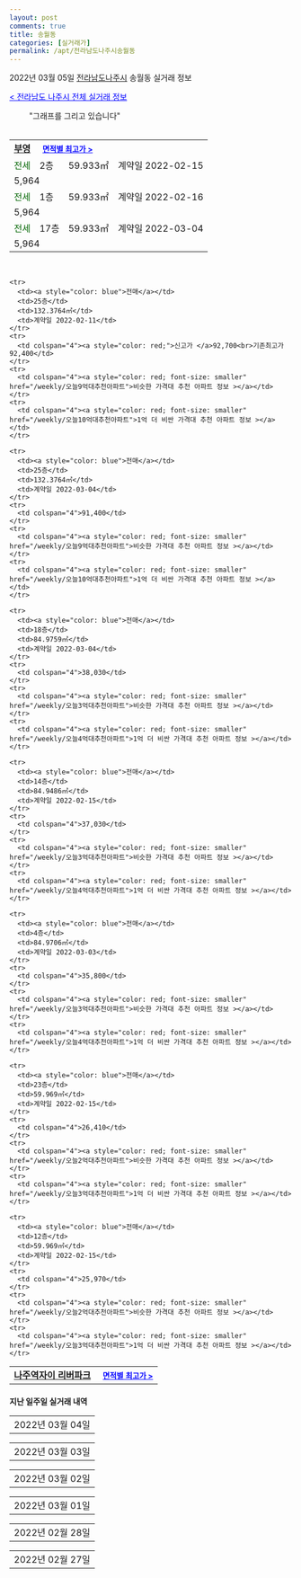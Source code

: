 ```yaml
---
layout: post
comments: true
title: 송월동
categories: [실거래가]
permalink: /apt/전라남도나주시송월동
---
```


2022년 03월 05일 <a href="/apt/전라남도나주시">전라남도나주시</a> 송월동 실거래 정보

<a style="color: blue;" href="/apt/전라남도나주시">< 전라남도 나주시 전체 실거래 정보</a>

<script type="text/javascript">
  google.charts.load('current', {'packages':['corechart']});
  google.charts.setOnLoadCallback(drawChart);

  function drawChart() {
    var data = google.visualization.arrayToDataTable([['거래일', '매매', '전월세', '전매'], ['21-01', 0, 1, 0], ['21-02', 9, 31, 0], ['21-03', 17, 20, 0], ['21-04', 18, 33, 0], ['21-05', 14, 27, 0], ['21-06', 17, 41, 0], ['21-07', 9, 40, 0], ['21-08', 23, 22, 0], ['21-09', 39, 27, 0], ['21-10', 49, 34, 0], ['21-11', 20, 23, 0], ['21-12', 11, 16, 0], ['22-01', 13, 30, 27], ['22-02', 17, 47, 234], ['22-03', 0, 2, 18]]);

    var options = {
      title: '최근 1년간 유형별 거래량 추이',
      legend: { position: 'bottom' }
    };

    setTimeout(function() {
        var chart = new google.visualization.LineChart(document.getElementById('columnchart_material'));
        chart.draw(data, (options));
        document.getElementById('loading').style.display = 'none';
    }, 200);

  }
</script>


<div id="loading" style="z-index:20; display: block; margin-left: 35px">"그래프를 그리고 있습니다"</div>
<div id="columnchart_material" style="width: 95%; margin-left: -35px; display: block"></div>
<!--<div style="width: 95%; margin-left: -35px; display: block">
      <script async src="https://pagead2.googlesyndication.com/pagead/js/adsbygoogle.js?client=ca-pub-3485438051770037"
          crossorigin="anonymous"></script>
      <ins class="adsbygoogle"
          style="display:block"
          data-ad-format="fluid"
          data-ad-layout-key="-fb+5w+4e-db+86"
          data-ad-client="ca-pub-3485438051770037"
          data-ad-slot="1827090281"></ins>
      <script>
          (adsbygoogle = window.adsbygoogle || []).push({});
      </script>
</div>-->
<br>
<table>
  <tr>
    <td colspan="4" style="font-weight: bold;"><a href="/apt/전라남도나주시송월동부영">부영</a> &nbsp;&nbsp;&nbsp; <a style="color: blue; font-size: smaller;" href="/apt/전라남도나주시송월동부영">면적별 최고가 ></a></td>
  </tr>
    
  <tr>
    <td><a style="color: darkgreen">전세</a></td>
    <td>2층</td>
    <td>59.933㎡</td>
    <td>계약일 2022-02-15</td>
  </tr>
  <tr>
    <td colspan="4">5,964</td>
  </tr>
    
  <tr>
    <td><a style="color: darkgreen">전세</a></td>
    <td>1층</td>
    <td>59.933㎡</td>
    <td>계약일 2022-02-16</td>
  </tr>
  <tr>
    <td colspan="4">5,964</td>
  </tr>
    
  <tr>
    <td><a style="color: darkgreen">전세</a></td>
    <td>17층</td>
    <td>59.933㎡</td>
    <td>계약일 2022-03-04</td>
  </tr>
  <tr>
    <td colspan="4">5,964</td>
  </tr>
    
</table>
<br>
<table>
  <tr>
    <td colspan="4" style="font-weight: bold;"><a href="/apt/전라남도나주시송월동나주역자이리버파크">나주역자이 리버파크</a> &nbsp;&nbsp;&nbsp; <a style="color: blue; font-size: smaller;" href="/apt/전라남도나주시송월동나주역자이리버파크">면적별 최고가 ></a></td>
  </tr>
    
    <tr>
      <td><a style="color: blue">전매</a></td>
      <td>25층</td>
      <td>132.3764㎡</td>
      <td>계약일 2022-02-11</td>
    </tr>
    <tr>
      <td colspan="4"><a style="color: red;">신고가 </a>92,700<br>기존최고가 92,400</td>
    </tr>
    <tr>
      <td colspan="4"><a style="color: red; font-size: smaller" href="/weekly/오늘9억대추천아파트">비슷한 가격대 추천 아파트 정보 ></a></td>
    </tr>
    <tr>
      <td colspan="4"><a style="color: red; font-size: smaller" href="/weekly/오늘10억대추천아파트">1억 더 비싼 가격대 추천 아파트 정보 ></a></td>
    </tr>
      
    <tr>
      <td><a style="color: blue">전매</a></td>
      <td>25층</td>
      <td>132.3764㎡</td>
      <td>계약일 2022-03-04</td>
    </tr>
    <tr>
      <td colspan="4">91,400</td>
    </tr>
    <tr>
      <td colspan="4"><a style="color: red; font-size: smaller" href="/weekly/오늘9억대추천아파트">비슷한 가격대 추천 아파트 정보 ></a></td>
    </tr>
    <tr>
      <td colspan="4"><a style="color: red; font-size: smaller" href="/weekly/오늘10억대추천아파트">1억 더 비싼 가격대 추천 아파트 정보 ></a></td>
    </tr>
      
    <tr>
      <td><a style="color: blue">전매</a></td>
      <td>18층</td>
      <td>84.9759㎡</td>
      <td>계약일 2022-03-04</td>
    </tr>
    <tr>
      <td colspan="4">38,030</td>
    </tr>
    <tr>
      <td colspan="4"><a style="color: red; font-size: smaller" href="/weekly/오늘3억대추천아파트">비슷한 가격대 추천 아파트 정보 ></a></td>
    </tr>
    <tr>
      <td colspan="4"><a style="color: red; font-size: smaller" href="/weekly/오늘4억대추천아파트">1억 더 비싼 가격대 추천 아파트 정보 ></a></td>
    </tr>
      
    <tr>
      <td><a style="color: blue">전매</a></td>
      <td>14층</td>
      <td>84.9486㎡</td>
      <td>계약일 2022-02-15</td>
    </tr>
    <tr>
      <td colspan="4">37,030</td>
    </tr>
    <tr>
      <td colspan="4"><a style="color: red; font-size: smaller" href="/weekly/오늘3억대추천아파트">비슷한 가격대 추천 아파트 정보 ></a></td>
    </tr>
    <tr>
      <td colspan="4"><a style="color: red; font-size: smaller" href="/weekly/오늘4억대추천아파트">1억 더 비싼 가격대 추천 아파트 정보 ></a></td>
    </tr>
      
    <tr>
      <td><a style="color: blue">전매</a></td>
      <td>4층</td>
      <td>84.9706㎡</td>
      <td>계약일 2022-03-03</td>
    </tr>
    <tr>
      <td colspan="4">35,800</td>
    </tr>
    <tr>
      <td colspan="4"><a style="color: red; font-size: smaller" href="/weekly/오늘3억대추천아파트">비슷한 가격대 추천 아파트 정보 ></a></td>
    </tr>
    <tr>
      <td colspan="4"><a style="color: red; font-size: smaller" href="/weekly/오늘4억대추천아파트">1억 더 비싼 가격대 추천 아파트 정보 ></a></td>
    </tr>
      
    <tr>
      <td><a style="color: blue">전매</a></td>
      <td>23층</td>
      <td>59.969㎡</td>
      <td>계약일 2022-02-15</td>
    </tr>
    <tr>
      <td colspan="4">26,410</td>
    </tr>
    <tr>
      <td colspan="4"><a style="color: red; font-size: smaller" href="/weekly/오늘2억대추천아파트">비슷한 가격대 추천 아파트 정보 ></a></td>
    </tr>
    <tr>
      <td colspan="4"><a style="color: red; font-size: smaller" href="/weekly/오늘3억대추천아파트">1억 더 비싼 가격대 추천 아파트 정보 ></a></td>
    </tr>
      
    <tr>
      <td><a style="color: blue">전매</a></td>
      <td>12층</td>
      <td>59.969㎡</td>
      <td>계약일 2022-02-15</td>
    </tr>
    <tr>
      <td colspan="4">25,970</td>
    </tr>
    <tr>
      <td colspan="4"><a style="color: red; font-size: smaller" href="/weekly/오늘2억대추천아파트">비슷한 가격대 추천 아파트 정보 ></a></td>
    </tr>
    <tr>
      <td colspan="4"><a style="color: red; font-size: smaller" href="/weekly/오늘3억대추천아파트">1억 더 비싼 가격대 추천 아파트 정보 ></a></td>
    </tr>
      
</table>
    
<div style="margin-top: 20px; margin-bottom: 13px"><b>지난 일주일 실거래 내역</b></div>

  <table style="width: 100%; margin-bottom: 1px">
      <tr class="header">
        <td>2022년 03월 04일</td>
      </tr>
      <tr class="child" style="display: none">
        <td>
            
        <table>
          <tr>
            <td colspan="4" style="font-weight: bold;"><a href="https://search.naver.com/search.naver?query=양우내안애센텀시티아파트">양우내안애센텀시티아파트</a> &nbsp;&nbsp;&nbsp; <a style="color: blue; font-size: smaller;" href="/apt/전라남도나주시송월동양우내안애센텀시티아파트">면적별 최고가 ></a></td>            
          </tr>

          <tr>
            <td><a style="color: blue">매매</a></td>
            <td>20층</td>
            <td>59.9925㎡</td>
            <td>계약일 2022-02-18</td>
          </tr>
          <tr>
            <td colspan="4">19,000</td>
          </tr>
    
        </table>
        <table style="margin-top: 5px">
          <tr>
            <td colspan="4" style="font-weight: bold;"><a href="https://search.naver.com/search.naver?query=나주힐데스하임아파트">나주힐데스하임아파트</a> &nbsp;&nbsp;&nbsp; <a style="color: blue; font-size: smaller;" href="/apt/전라남도나주시송월동나주힐데스하임아파트">면적별 최고가 ></a></td>            
          </tr>
    
          <tr>
            <td><a style="color: darkgreen">전세</a></td>
            <td>18층</td>
            <td>70.2982㎡</td>
            <td>계약일 2022-02-11</td>
          </tr>
          <tr>
            <td colspan="4">10,000</td>
          </tr>
    
        </table>
        <table style="margin-top: 5px">
          <tr>
            <td colspan="4" style="font-weight: bold;"><a href="https://search.naver.com/search.naver?query=부영">부영</a> &nbsp;&nbsp;&nbsp; <a style="color: blue; font-size: smaller;" href="/apt/전라남도나주시송월동부영">면적별 최고가 ></a></td>            
          </tr>
    
          <tr>
            <td><a style="color: darkgreen">전세</a></td>
            <td>7층</td>
            <td>59.933㎡</td>
            <td>계약일 2022-02-11</td>
          </tr>
          <tr>
            <td colspan="4">5,964</td>
          </tr>
    
          <tr>
            <td><a style="color: darkgreen">전세</a></td>
            <td>2층</td>
            <td>49.896㎡</td>
            <td>계약일 2022-02-28</td>
          </tr>
          <tr>
            <td colspan="4">4,939</td>
          </tr>
    
        </table>
        <table style="margin-top: 5px">
          <tr>
            <td colspan="4" style="font-weight: bold;"><a href="https://search.naver.com/search.naver?query=나주역자이 리버파크">나주역자이 리버파크</a> &nbsp;&nbsp;&nbsp; <a style="color: blue; font-size: smaller;" href="/apt/전라남도나주시송월동나주역자이리버파크">면적별 최고가 ></a></td>            
          </tr>
    
          <tr>
            <td><a style="color: blue">전매</a></td>
            <td>8층</td>
            <td>116.5178㎡</td>
            <td>계약일 2022-03-03</td>
          </tr>
          <tr>
            <td colspan="4">55,940</td>
          </tr>
    
          <tr>
            <td><a style="color: blue">전매</a></td>
            <td>4층</td>
            <td>116.5178㎡</td>
            <td>계약일 2022-02-14</td>
          </tr>
          <tr>
            <td colspan="4">54,270</td>
          </tr>
    
          <tr>
            <td><a style="color: blue">전매</a></td>
            <td>20층</td>
            <td>84.9706㎡</td>
            <td>계약일 2022-03-03</td>
          </tr>
          <tr>
            <td colspan="4">39,410</td>
          </tr>
    
          <tr>
            <td><a style="color: blue">전매</a></td>
            <td>21층</td>
            <td>84.9486㎡</td>
            <td>계약일 2022-02-15</td>
          </tr>
          <tr>
            <td colspan="4">38,240</td>
          </tr>
    
          <tr>
            <td><a style="color: blue">전매</a></td>
            <td>28층</td>
            <td>84.9486㎡</td>
            <td>계약일 2022-03-02</td>
          </tr>
          <tr>
            <td colspan="4">38,210</td>
          </tr>
    
          <tr>
            <td><a style="color: blue">전매</a></td>
            <td>9층</td>
            <td>84.9706㎡</td>
            <td>계약일 2022-03-03</td>
          </tr>
          <tr>
            <td colspan="4">37,300</td>
          </tr>
    
          <tr>
            <td><a style="color: blue">전매</a></td>
            <td>17층</td>
            <td>84.8512㎡</td>
            <td>계약일 2022-02-15</td>
          </tr>
          <tr>
            <td colspan="4">37,140</td>
          </tr>
    
          <tr>
            <td><a style="color: blue">전매</a></td>
            <td>12층</td>
            <td>84.9486㎡</td>
            <td>계약일 2022-03-02</td>
          </tr>
          <tr>
            <td colspan="4">37,030</td>
          </tr>
    
          <tr>
            <td><a style="color: blue">전매</a></td>
            <td>7층</td>
            <td>84.9706㎡</td>
            <td>계약일 2022-02-15</td>
          </tr>
          <tr>
            <td colspan="4">36,900</td>
          </tr>
    
          <tr>
            <td><a style="color: blue">전매</a></td>
            <td>8층</td>
            <td>84.9706㎡</td>
            <td>계약일 2022-03-03</td>
          </tr>
          <tr>
            <td colspan="4">36,750</td>
          </tr>
    
          <tr>
            <td><a style="color: blue">전매</a></td>
            <td>9층</td>
            <td>84.8512㎡</td>
            <td>계약일 2022-02-14</td>
          </tr>
          <tr>
            <td colspan="4">36,540</td>
          </tr>
    
          <tr>
            <td><a style="color: blue">전매</a></td>
            <td>7층</td>
            <td>84.9486㎡</td>
            <td>계약일 2022-03-03</td>
          </tr>
          <tr>
            <td colspan="4">36,320</td>
          </tr>
    
          <tr>
            <td><a style="color: blue">전매</a></td>
            <td>3층</td>
            <td>84.8512㎡</td>
            <td>계약일 2022-03-03</td>
          </tr>
          <tr>
            <td colspan="4">35,340</td>
          </tr>
    
          <tr>
            <td><a style="color: blue">전매</a></td>
            <td>2층</td>
            <td>84.9706㎡</td>
            <td>계약일 2022-02-21</td>
          </tr>
          <tr>
            <td colspan="4">34,890</td>
          </tr>
    
          <tr>
            <td><a style="color: blue">전매</a></td>
            <td>21층</td>
            <td>59.969㎡</td>
            <td>계약일 2022-02-14</td>
          </tr>
          <tr>
            <td colspan="4">26,510</td>
          </tr>
    
        </table>
    
        </td>
      </tr>
  </table>
    
  <table style="width: 100%; margin-bottom: 1px">
      <tr class="header">
        <td>2022년 03월 03일</td>
      </tr>
      <tr class="child" style="display: none">
        <td>
            
        <table>
          <tr>
            <td colspan="4" style="font-weight: bold;"><a href="https://search.naver.com/search.naver?query=양우내안애센텀시티아파트">양우내안애센텀시티아파트</a> &nbsp;&nbsp;&nbsp; <a style="color: blue; font-size: smaller;" href="/apt/전라남도나주시송월동양우내안애센텀시티아파트">면적별 최고가 ></a></td>            
          </tr>

          <tr>
            <td><a style="color: blue">매매</a></td>
            <td>8층</td>
            <td>84.9765㎡</td>
            <td>계약일 2022-02-22</td>
          </tr>
          <tr>
            <td colspan="4">27,400</td>
          </tr>
    
          <tr>
            <td><a style="color: blue">매매</a></td>
            <td>14층</td>
            <td>59.9925㎡</td>
            <td>계약일 2022-02-26</td>
          </tr>
          <tr>
            <td colspan="4"><a style="color: red;">신고가 </a>19,000<br>기존최고가 18,500</td>
          </tr>
    
        </table>
        <table style="margin-top: 5px">
          <tr>
            <td colspan="4" style="font-weight: bold;"><a href="https://search.naver.com/search.naver?query=부영">부영</a> &nbsp;&nbsp;&nbsp; <a style="color: blue; font-size: smaller;" href="/apt/전라남도나주시송월동부영">면적별 최고가 ></a></td>            
          </tr>
    
          <tr>
            <td><a style="color: darkgreen">전세</a></td>
            <td>18층</td>
            <td>49.896㎡</td>
            <td>계약일 2022-02-14</td>
          </tr>
          <tr>
            <td colspan="4">4,939</td>
          </tr>
    
          <tr>
            <td><a style="color: darkgreen">전세</a></td>
            <td>13층</td>
            <td>59.933㎡</td>
            <td>계약일 2022-03-02</td>
          </tr>
          <tr>
            <td colspan="4">5,964</td>
          </tr>
    
          <tr>
            <td><a style="color: darkgreen">전세</a></td>
            <td>5층</td>
            <td>59.933㎡</td>
            <td>계약일 2022-03-02</td>
          </tr>
          <tr>
            <td colspan="4">5,964</td>
          </tr>
    
        </table>
        <table style="margin-top: 5px">
          <tr>
            <td colspan="4" style="font-weight: bold;"><a href="https://search.naver.com/search.naver?query=나주역자이 리버파크">나주역자이 리버파크</a> &nbsp;&nbsp;&nbsp; <a style="color: blue; font-size: smaller;" href="/apt/전라남도나주시송월동나주역자이리버파크">면적별 최고가 ></a></td>            
          </tr>
    
          <tr>
            <td><a style="color: blue">전매</a></td>
            <td>24층</td>
            <td>132.3764㎡</td>
            <td>계약일 2022-02-12</td>
          </tr>
          <tr>
            <td colspan="4">91,200</td>
          </tr>
    
          <tr>
            <td><a style="color: blue">전매</a></td>
            <td>14층</td>
            <td>116.5178㎡</td>
            <td>계약일 2022-02-15</td>
          </tr>
          <tr>
            <td colspan="4"><a style="color: red;">신고가 </a>61,079<br>기존최고가 59,590</td>
          </tr>
    
          <tr>
            <td><a style="color: blue">전매</a></td>
            <td>25층</td>
            <td>116.5178㎡</td>
            <td>계약일 2022-02-15</td>
          </tr>
          <tr>
            <td colspan="4"><a style="color: red;">신고가 </a>60,740<br>기존최고가 59,590</td>
          </tr>
    
          <tr>
            <td><a style="color: blue">전매</a></td>
            <td>17층</td>
            <td>116.5178㎡</td>
            <td>계약일 2022-02-22</td>
          </tr>
          <tr>
            <td colspan="4">59,020</td>
          </tr>
    
          <tr>
            <td><a style="color: blue">전매</a></td>
            <td>29층</td>
            <td>116.5178㎡</td>
            <td>계약일 2022-02-15</td>
          </tr>
          <tr>
            <td colspan="4">58,390</td>
          </tr>
    
          <tr>
            <td><a style="color: blue">전매</a></td>
            <td>27층</td>
            <td>116.5178㎡</td>
            <td>계약일 2022-02-15</td>
          </tr>
          <tr>
            <td colspan="4">58,290</td>
          </tr>
    
          <tr>
            <td><a style="color: blue">전매</a></td>
            <td>15층</td>
            <td>116.5178㎡</td>
            <td>계약일 2022-02-15</td>
          </tr>
          <tr>
            <td colspan="4">57,570</td>
          </tr>
    
          <tr>
            <td><a style="color: blue">전매</a></td>
            <td>12층</td>
            <td>116.5178㎡</td>
            <td>계약일 2022-02-22</td>
          </tr>
          <tr>
            <td colspan="4">57,520</td>
          </tr>
    
          <tr>
            <td><a style="color: blue">전매</a></td>
            <td>18층</td>
            <td>116.5178㎡</td>
            <td>계약일 2022-02-15</td>
          </tr>
          <tr>
            <td colspan="4">57,220</td>
          </tr>
    
          <tr>
            <td><a style="color: blue">전매</a></td>
            <td>6층</td>
            <td>116.5178㎡</td>
            <td>계약일 2022-02-11</td>
          </tr>
          <tr>
            <td colspan="4">55,940</td>
          </tr>
    
          <tr>
            <td><a style="color: blue">전매</a></td>
            <td>6층</td>
            <td>116.5178㎡</td>
            <td>계약일 2022-02-15</td>
          </tr>
          <tr>
            <td colspan="4">55,940</td>
          </tr>
    
          <tr>
            <td><a style="color: blue">전매</a></td>
            <td>6층</td>
            <td>116.5178㎡</td>
            <td>계약일 2022-03-02</td>
          </tr>
          <tr>
            <td colspan="4">55,940</td>
          </tr>
    
          <tr>
            <td><a style="color: blue">전매</a></td>
            <td>6층</td>
            <td>116.5178㎡</td>
            <td>계약일 2022-02-18</td>
          </tr>
          <tr>
            <td colspan="4">55,440</td>
          </tr>
    
          <tr>
            <td><a style="color: blue">전매</a></td>
            <td>9층</td>
            <td>116.5178㎡</td>
            <td>계약일 2022-03-01</td>
          </tr>
          <tr>
            <td colspan="4">54,940</td>
          </tr>
    
          <tr>
            <td><a style="color: blue">전매</a></td>
            <td>3층</td>
            <td>116.5178㎡</td>
            <td>계약일 2022-03-01</td>
          </tr>
          <tr>
            <td colspan="4">54,670</td>
          </tr>
    
          <tr>
            <td><a style="color: blue">전매</a></td>
            <td>23층</td>
            <td>84.9706㎡</td>
            <td>계약일 2022-02-15</td>
          </tr>
          <tr>
            <td colspan="4">39,330</td>
          </tr>
    
          <tr>
            <td><a style="color: blue">전매</a></td>
            <td>20층</td>
            <td>84.9706㎡</td>
            <td>계약일 2022-02-14</td>
          </tr>
          <tr>
            <td colspan="4">38,610</td>
          </tr>
    
          <tr>
            <td><a style="color: blue">전매</a></td>
            <td>24층</td>
            <td>84.9706㎡</td>
            <td>계약일 2022-03-02</td>
          </tr>
          <tr>
            <td colspan="4">38,310</td>
          </tr>
    
          <tr>
            <td><a style="color: blue">전매</a></td>
            <td>26층</td>
            <td>84.8512㎡</td>
            <td>계약일 2022-02-14</td>
          </tr>
          <tr>
            <td colspan="4"><a style="color: red;">신고가 </a>38,140<br>기존최고가 38,040</td>
          </tr>
    
          <tr>
            <td><a style="color: blue">전매</a></td>
            <td>14층</td>
            <td>84.8512㎡</td>
            <td>계약일 2022-02-15</td>
          </tr>
          <tr>
            <td colspan="4">38,140</td>
          </tr>
    
          <tr>
            <td><a style="color: blue">전매</a></td>
            <td>11층</td>
            <td>84.9486㎡</td>
            <td>계약일 2022-02-14</td>
          </tr>
          <tr>
            <td colspan="4">38,030</td>
          </tr>
    
          <tr>
            <td><a style="color: blue">전매</a></td>
            <td>26층</td>
            <td>84.8512㎡</td>
            <td>계약일 2022-02-14</td>
          </tr>
          <tr>
            <td colspan="4">37,940</td>
          </tr>
    
          <tr>
            <td><a style="color: blue">전매</a></td>
            <td>26층</td>
            <td>84.8512㎡</td>
            <td>계약일 2022-02-15</td>
          </tr>
          <tr>
            <td colspan="4">37,940</td>
          </tr>
    
          <tr>
            <td><a style="color: blue">전매</a></td>
            <td>31층</td>
            <td>84.8512㎡</td>
            <td>계약일 2022-02-28</td>
          </tr>
          <tr>
            <td colspan="4">37,940</td>
          </tr>
    
          <tr>
            <td><a style="color: blue">전매</a></td>
            <td>16층</td>
            <td>84.9706㎡</td>
            <td>계약일 2022-03-01</td>
          </tr>
          <tr>
            <td colspan="4">37,910</td>
          </tr>
    
          <tr>
            <td><a style="color: blue">전매</a></td>
            <td>17층</td>
            <td>84.9486㎡</td>
            <td>계약일 2022-03-01</td>
          </tr>
          <tr>
            <td colspan="4">37,830</td>
          </tr>
    
          <tr>
            <td><a style="color: blue">전매</a></td>
            <td>12층</td>
            <td>84.9759㎡</td>
            <td>계약일 2022-02-11</td>
          </tr>
          <tr>
            <td colspan="4">37,730</td>
          </tr>
    
          <tr>
            <td><a style="color: blue">전매</a></td>
            <td>10층</td>
            <td>84.9486㎡</td>
            <td>계약일 2022-02-15</td>
          </tr>
          <tr>
            <td colspan="4">37,630</td>
          </tr>
    
          <tr>
            <td><a style="color: blue">전매</a></td>
            <td>5층</td>
            <td>84.9486㎡</td>
            <td>계약일 2022-02-18</td>
          </tr>
          <tr>
            <td colspan="4">37,620</td>
          </tr>
    
          <tr>
            <td><a style="color: blue">전매</a></td>
            <td>14층</td>
            <td>84.9486㎡</td>
            <td>계약일 2022-02-15</td>
          </tr>
          <tr>
            <td colspan="4">37,530</td>
          </tr>
    
          <tr>
            <td><a style="color: blue">전매</a></td>
            <td>19층</td>
            <td>84.8512㎡</td>
            <td>계약일 2022-02-15</td>
          </tr>
          <tr>
            <td colspan="4">37,340</td>
          </tr>
    
          <tr>
            <td><a style="color: blue">전매</a></td>
            <td>10층</td>
            <td>84.9759㎡</td>
            <td>계약일 2022-02-26</td>
          </tr>
          <tr>
            <td colspan="4">37,230</td>
          </tr>
    
          <tr>
            <td><a style="color: blue">전매</a></td>
            <td>11층</td>
            <td>84.9759㎡</td>
            <td>계약일 2022-03-02</td>
          </tr>
          <tr>
            <td colspan="4">37,210</td>
          </tr>
    
          <tr>
            <td><a style="color: blue">전매</a></td>
            <td>9층</td>
            <td>84.9486㎡</td>
            <td>계약일 2022-02-15</td>
          </tr>
          <tr>
            <td colspan="4">37,020</td>
          </tr>
    
          <tr>
            <td><a style="color: blue">전매</a></td>
            <td>8층</td>
            <td>84.9486㎡</td>
            <td>계약일 2022-02-15</td>
          </tr>
          <tr>
            <td colspan="4">36,920</td>
          </tr>
    
          <tr>
            <td><a style="color: blue">전매</a></td>
            <td>6층</td>
            <td>84.8512㎡</td>
            <td>계약일 2022-03-01</td>
          </tr>
          <tr>
            <td colspan="4">36,340</td>
          </tr>
    
          <tr>
            <td><a style="color: blue">전매</a></td>
            <td>7층</td>
            <td>84.9486㎡</td>
            <td>계약일 2022-03-02</td>
          </tr>
          <tr>
            <td colspan="4">36,320</td>
          </tr>
    
          <tr>
            <td><a style="color: blue">전매</a></td>
            <td>7층</td>
            <td>84.8512㎡</td>
            <td>계약일 2022-03-01</td>
          </tr>
          <tr>
            <td colspan="4">36,305</td>
          </tr>
    
          <tr>
            <td><a style="color: blue">전매</a></td>
            <td>3층</td>
            <td>84.9706㎡</td>
            <td>계약일 2022-02-14</td>
          </tr>
          <tr>
            <td colspan="4">36,100</td>
          </tr>
    
          <tr>
            <td><a style="color: blue">전매</a></td>
            <td>3층</td>
            <td>84.9486㎡</td>
            <td>계약일 2022-02-15</td>
          </tr>
          <tr>
            <td colspan="4">35,970</td>
          </tr>
    
          <tr>
            <td><a style="color: blue">전매</a></td>
            <td>4층</td>
            <td>84.9486㎡</td>
            <td>계약일 2022-02-28</td>
          </tr>
          <tr>
            <td colspan="4">35,870</td>
          </tr>
    
          <tr>
            <td><a style="color: blue">전매</a></td>
            <td>2층</td>
            <td>84.9486㎡</td>
            <td>계약일 2022-02-15</td>
          </tr>
          <tr>
            <td colspan="4">35,360</td>
          </tr>
    
          <tr>
            <td><a style="color: blue">전매</a></td>
            <td>2층</td>
            <td>84.9486㎡</td>
            <td>계약일 2022-02-15</td>
          </tr>
          <tr>
            <td colspan="4">34,810</td>
          </tr>
    
          <tr>
            <td><a style="color: blue">전매</a></td>
            <td>21층</td>
            <td>59.969㎡</td>
            <td>계약일 2022-02-15</td>
          </tr>
          <tr>
            <td colspan="4">26,510</td>
          </tr>
    
        </table>
    
        </td>
      </tr>
  </table>
    
  <table style="width: 100%; margin-bottom: 1px">
      <tr class="header">
        <td>2022년 03월 02일</td>
      </tr>
      <tr class="child" style="display: none">
        <td>
            
        <table>
          <tr>
            <td colspan="4" style="font-weight: bold;"><a href="https://search.naver.com/search.naver?query=송월주공">송월주공</a> &nbsp;&nbsp;&nbsp; <a style="color: blue; font-size: smaller;" href="/apt/전라남도나주시송월동송월주공">면적별 최고가 ></a></td>            
          </tr>

          <tr>
            <td><a style="color: blue">매매</a></td>
            <td>13층</td>
            <td>49.96㎡</td>
            <td>계약일 2022-02-24</td>
          </tr>
          <tr>
            <td colspan="4">6,500</td>
          </tr>
    
        </table>
        <table style="margin-top: 5px">
          <tr>
            <td colspan="4" style="font-weight: bold;"><a href="https://search.naver.com/search.naver?query=나주역자이 리버파크">나주역자이 리버파크</a> &nbsp;&nbsp;&nbsp; <a style="color: blue; font-size: smaller;" href="/apt/전라남도나주시송월동나주역자이리버파크">면적별 최고가 ></a></td>            
          </tr>
    
          <tr>
            <td><a style="color: blue">전매</a></td>
            <td>20층</td>
            <td>116.5178㎡</td>
            <td>계약일 2022-02-11</td>
          </tr>
          <tr>
            <td colspan="4">58,590</td>
          </tr>
    
          <tr>
            <td><a style="color: blue">전매</a></td>
            <td>23층</td>
            <td>116.5178㎡</td>
            <td>계약일 2022-02-15</td>
          </tr>
          <tr>
            <td colspan="4">58,590</td>
          </tr>
    
          <tr>
            <td><a style="color: blue">전매</a></td>
            <td>11층</td>
            <td>116.5178㎡</td>
            <td>계약일 2022-02-15</td>
          </tr>
          <tr>
            <td colspan="4">57,520</td>
          </tr>
    
          <tr>
            <td><a style="color: blue">전매</a></td>
            <td>15층</td>
            <td>116.5178㎡</td>
            <td>계약일 2022-02-21</td>
          </tr>
          <tr>
            <td colspan="4">57,520</td>
          </tr>
    
          <tr>
            <td><a style="color: blue">전매</a></td>
            <td>12층</td>
            <td>116.5178㎡</td>
            <td>계약일 2022-02-14</td>
          </tr>
          <tr>
            <td colspan="4">57,020</td>
          </tr>
    
          <tr>
            <td><a style="color: blue">전매</a></td>
            <td>19층</td>
            <td>116.5178㎡</td>
            <td>계약일 2022-02-28</td>
          </tr>
          <tr>
            <td colspan="4">57,020</td>
          </tr>
    
          <tr>
            <td><a style="color: blue">전매</a></td>
            <td>15층</td>
            <td>116.5178㎡</td>
            <td>계약일 2022-02-25</td>
          </tr>
          <tr>
            <td colspan="4">56,320</td>
          </tr>
    
          <tr>
            <td><a style="color: blue">전매</a></td>
            <td>9층</td>
            <td>116.5178㎡</td>
            <td>계약일 2022-02-11</td>
          </tr>
          <tr>
            <td colspan="4">56,140</td>
          </tr>
    
          <tr>
            <td><a style="color: blue">전매</a></td>
            <td>5층</td>
            <td>116.5178㎡</td>
            <td>계약일 2022-02-14</td>
          </tr>
          <tr>
            <td colspan="4">55,940</td>
          </tr>
    
          <tr>
            <td><a style="color: blue">전매</a></td>
            <td>5층</td>
            <td>116.5178㎡</td>
            <td>계약일 2022-02-14</td>
          </tr>
          <tr>
            <td colspan="4">55,540</td>
          </tr>
    
          <tr>
            <td><a style="color: blue">전매</a></td>
            <td>5층</td>
            <td>116.5178㎡</td>
            <td>계약일 2022-02-15</td>
          </tr>
          <tr>
            <td colspan="4">55,340</td>
          </tr>
    
          <tr>
            <td><a style="color: blue">전매</a></td>
            <td>4층</td>
            <td>116.5178㎡</td>
            <td>계약일 2022-02-15</td>
          </tr>
          <tr>
            <td colspan="4">54,370</td>
          </tr>
    
          <tr>
            <td><a style="color: blue">전매</a></td>
            <td>2층</td>
            <td>116.5178㎡</td>
            <td>계약일 2022-02-15</td>
          </tr>
          <tr>
            <td colspan="4">52,520</td>
          </tr>
    
          <tr>
            <td><a style="color: blue">전매</a></td>
            <td>2층</td>
            <td>116.5178㎡</td>
            <td>계약일 2022-02-14</td>
          </tr>
          <tr>
            <td colspan="4">52,220</td>
          </tr>
    
          <tr>
            <td><a style="color: blue">전매</a></td>
            <td>2층</td>
            <td>116.5178㎡</td>
            <td>계약일 2022-02-15</td>
          </tr>
          <tr>
            <td colspan="4">52,120</td>
          </tr>
    
          <tr>
            <td><a style="color: blue">전매</a></td>
            <td>16층</td>
            <td>84.9706㎡</td>
            <td>계약일 2022-02-17</td>
          </tr>
          <tr>
            <td colspan="4">39,634</td>
          </tr>
    
          <tr>
            <td><a style="color: blue">전매</a></td>
            <td>26층</td>
            <td>84.9706㎡</td>
            <td>계약일 2022-02-26</td>
          </tr>
          <tr>
            <td colspan="4">38,910</td>
          </tr>
    
          <tr>
            <td><a style="color: blue">전매</a></td>
            <td>15층</td>
            <td>84.9486㎡</td>
            <td>계약일 2022-02-14</td>
          </tr>
          <tr>
            <td colspan="4">38,540</td>
          </tr>
    
          <tr>
            <td><a style="color: blue">전매</a></td>
            <td>20층</td>
            <td>84.9706㎡</td>
            <td>계약일 2022-02-15</td>
          </tr>
          <tr>
            <td colspan="4">38,510</td>
          </tr>
    
          <tr>
            <td><a style="color: blue">전매</a></td>
            <td>10층</td>
            <td>84.9706㎡</td>
            <td>계약일 2022-02-15</td>
          </tr>
          <tr>
            <td colspan="4">38,510</td>
          </tr>
    
          <tr>
            <td><a style="color: blue">전매</a></td>
            <td>26층</td>
            <td>84.9486㎡</td>
            <td>계약일 2022-02-15</td>
          </tr>
          <tr>
            <td colspan="4">38,440</td>
          </tr>
    
          <tr>
            <td><a style="color: blue">전매</a></td>
            <td>28층</td>
            <td>84.9486㎡</td>
            <td>계약일 2022-02-16</td>
          </tr>
          <tr>
            <td colspan="4">38,440</td>
          </tr>
    
          <tr>
            <td><a style="color: blue">전매</a></td>
            <td>21층</td>
            <td>84.9706㎡</td>
            <td>계약일 2022-02-15</td>
          </tr>
          <tr>
            <td colspan="4">38,410</td>
          </tr>
    
          <tr>
            <td><a style="color: blue">전매</a></td>
            <td>14층</td>
            <td>84.9706㎡</td>
            <td>계약일 2022-02-23</td>
          </tr>
          <tr>
            <td colspan="4">38,410</td>
          </tr>
    
          <tr>
            <td><a style="color: blue">전매</a></td>
            <td>30층</td>
            <td>84.9486㎡</td>
            <td>계약일 2022-02-15</td>
          </tr>
          <tr>
            <td colspan="4">38,340</td>
          </tr>
    
          <tr>
            <td><a style="color: blue">전매</a></td>
            <td>13층</td>
            <td>84.9486㎡</td>
            <td>계약일 2022-02-15</td>
          </tr>
          <tr>
            <td colspan="4">38,340</td>
          </tr>
    
          <tr>
            <td><a style="color: blue">전매</a></td>
            <td>22층</td>
            <td>84.9759㎡</td>
            <td>계약일 2022-02-15</td>
          </tr>
          <tr>
            <td colspan="4">38,340</td>
          </tr>
    
          <tr>
            <td><a style="color: blue">전매</a></td>
            <td>16층</td>
            <td>84.9486㎡</td>
            <td>계약일 2022-02-09</td>
          </tr>
          <tr>
            <td colspan="4">38,240</td>
          </tr>
    
          <tr>
            <td><a style="color: blue">전매</a></td>
            <td>27층</td>
            <td>84.9759㎡</td>
            <td>계약일 2022-02-12</td>
          </tr>
          <tr>
            <td colspan="4">38,240</td>
          </tr>
    
          <tr>
            <td><a style="color: blue">전매</a></td>
            <td>23층</td>
            <td>84.9486㎡</td>
            <td>계약일 2022-02-14</td>
          </tr>
          <tr>
            <td colspan="4">38,240</td>
          </tr>
    
          <tr>
            <td><a style="color: blue">전매</a></td>
            <td>25층</td>
            <td>84.8512㎡</td>
            <td>계약일 2022-02-14</td>
          </tr>
          <tr>
            <td colspan="4">37,940</td>
          </tr>
    
          <tr>
            <td><a style="color: blue">전매</a></td>
            <td>11층</td>
            <td>84.9706㎡</td>
            <td>계약일 2022-02-15</td>
          </tr>
          <tr>
            <td colspan="4">37,910</td>
          </tr>
    
          <tr>
            <td><a style="color: blue">전매</a></td>
            <td>11층</td>
            <td>84.9486㎡</td>
            <td>계약일 2022-02-15</td>
          </tr>
          <tr>
            <td colspan="4">37,830</td>
          </tr>
    
          <tr>
            <td><a style="color: blue">전매</a></td>
            <td>11층</td>
            <td>84.9706㎡</td>
            <td>계약일 2022-02-15</td>
          </tr>
          <tr>
            <td colspan="4">37,810</td>
          </tr>
    
          <tr>
            <td><a style="color: blue">전매</a></td>
            <td>15층</td>
            <td>84.9706㎡</td>
            <td>계약일 2022-02-15</td>
          </tr>
          <tr>
            <td colspan="4">37,810</td>
          </tr>
    
          <tr>
            <td><a style="color: blue">전매</a></td>
            <td>29층</td>
            <td>84.9759㎡</td>
            <td>계약일 2022-02-28</td>
          </tr>
          <tr>
            <td colspan="4">37,740</td>
          </tr>
    
          <tr>
            <td><a style="color: blue">전매</a></td>
            <td>16층</td>
            <td>84.9486㎡</td>
            <td>계약일 2022-02-12</td>
          </tr>
          <tr>
            <td colspan="4">37,730</td>
          </tr>
    
          <tr>
            <td><a style="color: blue">전매</a></td>
            <td>12층</td>
            <td>84.9706㎡</td>
            <td>계약일 2022-02-15</td>
          </tr>
          <tr>
            <td colspan="4">37,710</td>
          </tr>
    
          <tr>
            <td><a style="color: blue">전매</a></td>
            <td>7층</td>
            <td>84.9706㎡</td>
            <td>계약일 2022-02-15</td>
          </tr>
          <tr>
            <td colspan="4">37,690</td>
          </tr>
    
          <tr>
            <td><a style="color: blue">전매</a></td>
            <td>16층</td>
            <td>84.9486㎡</td>
            <td>계약일 2022-02-14</td>
          </tr>
          <tr>
            <td colspan="4">37,630</td>
          </tr>
    
          <tr>
            <td><a style="color: blue">전매</a></td>
            <td>13층</td>
            <td>84.9486㎡</td>
            <td>계약일 2022-02-15</td>
          </tr>
          <tr>
            <td colspan="4">37,630</td>
          </tr>
    
          <tr>
            <td><a style="color: blue">전매</a></td>
            <td>19층</td>
            <td>84.9486㎡</td>
            <td>계약일 2022-02-15</td>
          </tr>
          <tr>
            <td colspan="4">37,630</td>
          </tr>
    
          <tr>
            <td><a style="color: blue">전매</a></td>
            <td>11층</td>
            <td>84.9486㎡</td>
            <td>계약일 2022-02-21</td>
          </tr>
          <tr>
            <td colspan="4">37,630</td>
          </tr>
    
          <tr>
            <td><a style="color: blue">전매</a></td>
            <td>12층</td>
            <td>84.9706㎡</td>
            <td>계약일 2022-02-15</td>
          </tr>
          <tr>
            <td colspan="4">37,610</td>
          </tr>
    
          <tr>
            <td><a style="color: blue">전매</a></td>
            <td>16층</td>
            <td>84.9759㎡</td>
            <td>계약일 2022-02-15</td>
          </tr>
          <tr>
            <td colspan="4">37,530</td>
          </tr>
    
          <tr>
            <td><a style="color: blue">전매</a></td>
            <td>14층</td>
            <td>84.9759㎡</td>
            <td>계약일 2022-02-15</td>
          </tr>
          <tr>
            <td colspan="4">37,530</td>
          </tr>
    
          <tr>
            <td><a style="color: blue">전매</a></td>
            <td>13층</td>
            <td>84.9486㎡</td>
            <td>계약일 2022-02-15</td>
          </tr>
          <tr>
            <td colspan="4">37,530</td>
          </tr>
    
          <tr>
            <td><a style="color: blue">전매</a></td>
            <td>10층</td>
            <td>84.9486㎡</td>
            <td>계약일 2022-02-15</td>
          </tr>
          <tr>
            <td colspan="4">37,530</td>
          </tr>
    
          <tr>
            <td><a style="color: blue">전매</a></td>
            <td>12층</td>
            <td>84.8512㎡</td>
            <td>계약일 2022-02-23</td>
          </tr>
          <tr>
            <td colspan="4">37,240</td>
          </tr>
    
          <tr>
            <td><a style="color: blue">전매</a></td>
            <td>16층</td>
            <td>84.8512㎡</td>
            <td>계약일 2022-02-14</td>
          </tr>
          <tr>
            <td colspan="4">37,040</td>
          </tr>
    
          <tr>
            <td><a style="color: blue">전매</a></td>
            <td>9층</td>
            <td>84.9706㎡</td>
            <td>계약일 2022-02-15</td>
          </tr>
          <tr>
            <td colspan="4">37,000</td>
          </tr>
    
          <tr>
            <td><a style="color: blue">전매</a></td>
            <td>5층</td>
            <td>84.9706㎡</td>
            <td>계약일 2022-02-15</td>
          </tr>
          <tr>
            <td colspan="4">36,900</td>
          </tr>
    
          <tr>
            <td><a style="color: blue">전매</a></td>
            <td>7층</td>
            <td>84.9759㎡</td>
            <td>계약일 2022-02-15</td>
          </tr>
          <tr>
            <td colspan="4">36,830</td>
          </tr>
    
          <tr>
            <td><a style="color: blue">전매</a></td>
            <td>6층</td>
            <td>84.9486㎡</td>
            <td>계약일 2022-02-14</td>
          </tr>
          <tr>
            <td colspan="4">36,820</td>
          </tr>
    
          <tr>
            <td><a style="color: blue">전매</a></td>
            <td>5층</td>
            <td>84.9706㎡</td>
            <td>계약일 2022-02-15</td>
          </tr>
          <tr>
            <td colspan="4">36,800</td>
          </tr>
    
          <tr>
            <td><a style="color: blue">전매</a></td>
            <td>9층</td>
            <td>84.8512㎡</td>
            <td>계약일 2022-02-15</td>
          </tr>
          <tr>
            <td colspan="4">36,640</td>
          </tr>
    
          <tr>
            <td><a style="color: blue">전매</a></td>
            <td>5층</td>
            <td>84.8512㎡</td>
            <td>계약일 2022-02-14</td>
          </tr>
          <tr>
            <td colspan="4">36,340</td>
          </tr>
    
          <tr>
            <td><a style="color: blue">전매</a></td>
            <td>24층</td>
            <td>84.8512㎡</td>
            <td>계약일 2022-02-15</td>
          </tr>
          <tr>
            <td colspan="4">36,290</td>
          </tr>
    
          <tr>
            <td><a style="color: blue">전매</a></td>
            <td>4층</td>
            <td>84.9486㎡</td>
            <td>계약일 2022-02-15</td>
          </tr>
          <tr>
            <td colspan="4">36,220</td>
          </tr>
    
          <tr>
            <td><a style="color: blue">전매</a></td>
            <td>4층</td>
            <td>84.9486㎡</td>
            <td>계약일 2022-02-17</td>
          </tr>
          <tr>
            <td colspan="4">36,220</td>
          </tr>
    
          <tr>
            <td><a style="color: blue">전매</a></td>
            <td>4층</td>
            <td>84.9706㎡</td>
            <td>계약일 2022-02-15</td>
          </tr>
          <tr>
            <td colspan="4">36,200</td>
          </tr>
    
          <tr>
            <td><a style="color: blue">전매</a></td>
            <td>3층</td>
            <td>84.9486㎡</td>
            <td>계약일 2022-02-15</td>
          </tr>
          <tr>
            <td colspan="4">36,120</td>
          </tr>
    
          <tr>
            <td><a style="color: blue">전매</a></td>
            <td>4층</td>
            <td>84.9706㎡</td>
            <td>계약일 2022-02-22</td>
          </tr>
          <tr>
            <td colspan="4">36,100</td>
          </tr>
    
          <tr>
            <td><a style="color: blue">전매</a></td>
            <td>3층</td>
            <td>84.9706㎡</td>
            <td>계약일 2022-02-27</td>
          </tr>
          <tr>
            <td colspan="4">36,100</td>
          </tr>
    
          <tr>
            <td><a style="color: blue">전매</a></td>
            <td>2층</td>
            <td>84.9706㎡</td>
            <td>계약일 2022-02-15</td>
          </tr>
          <tr>
            <td colspan="4">34,990</td>
          </tr>
    
          <tr>
            <td><a style="color: blue">전매</a></td>
            <td>2층</td>
            <td>84.9759㎡</td>
            <td>계약일 2022-02-14</td>
          </tr>
          <tr>
            <td colspan="4">34,610</td>
          </tr>
    
          <tr>
            <td><a style="color: blue">전매</a></td>
            <td>2층</td>
            <td>84.9759㎡</td>
            <td>계약일 2022-02-15</td>
          </tr>
          <tr>
            <td colspan="4">34,610</td>
          </tr>
    
          <tr>
            <td><a style="color: blue">전매</a></td>
            <td>2층</td>
            <td>84.9486㎡</td>
            <td>계약일 2022-02-23</td>
          </tr>
          <tr>
            <td colspan="4">34,610</td>
          </tr>
    
          <tr>
            <td><a style="color: blue">전매</a></td>
            <td>1층</td>
            <td>84.9486㎡</td>
            <td>계약일 2022-02-15</td>
          </tr>
          <tr>
            <td colspan="4">32,240</td>
          </tr>
    
          <tr>
            <td><a style="color: blue">전매</a></td>
            <td>28층</td>
            <td>59.969㎡</td>
            <td>계약일 2022-02-14</td>
          </tr>
          <tr>
            <td colspan="4"><a style="color: red;">신고가 </a>26,610<br>기존최고가 26,410</td>
          </tr>
    
          <tr>
            <td><a style="color: blue">전매</a></td>
            <td>22층</td>
            <td>59.969㎡</td>
            <td>계약일 2022-02-14</td>
          </tr>
          <tr>
            <td colspan="4">26,410</td>
          </tr>
    
          <tr>
            <td><a style="color: blue">전매</a></td>
            <td>26층</td>
            <td>59.969㎡</td>
            <td>계약일 2022-02-22</td>
          </tr>
          <tr>
            <td colspan="4">26,410</td>
          </tr>
    
          <tr>
            <td><a style="color: blue">전매</a></td>
            <td>13층</td>
            <td>59.969㎡</td>
            <td>계약일 2022-02-15</td>
          </tr>
          <tr>
            <td colspan="4">26,120</td>
          </tr>
    
          <tr>
            <td><a style="color: blue">전매</a></td>
            <td>8층</td>
            <td>59.9946㎡</td>
            <td>계약일 2022-02-10</td>
          </tr>
          <tr>
            <td colspan="4">25,890</td>
          </tr>
    
          <tr>
            <td><a style="color: blue">전매</a></td>
            <td>7층</td>
            <td>59.9946㎡</td>
            <td>계약일 2022-02-28</td>
          </tr>
          <tr>
            <td colspan="4">25,490</td>
          </tr>
    
          <tr>
            <td><a style="color: blue">전매</a></td>
            <td>8층</td>
            <td>59.969㎡</td>
            <td>계약일 2022-02-14</td>
          </tr>
          <tr>
            <td colspan="4">25,440</td>
          </tr>
    
          <tr>
            <td><a style="color: blue">전매</a></td>
            <td>4층</td>
            <td>59.9946㎡</td>
            <td>계약일 2022-02-15</td>
          </tr>
          <tr>
            <td colspan="4">25,300</td>
          </tr>
    
        </table>
    
        </td>
      </tr>
  </table>
    
  <table style="width: 100%; margin-bottom: 1px">
      <tr class="header">
        <td>2022년 03월 01일</td>
      </tr>
      <tr class="child" style="display: none">
        <td>
            
        <table>
          <tr>
            <td colspan="4" style="font-weight: bold;"><a href="https://search.naver.com/search.naver?query=부영">부영</a> &nbsp;&nbsp;&nbsp; <a style="color: blue; font-size: smaller;" href="/apt/전라남도나주시송월동부영">면적별 최고가 ></a></td>            
          </tr>

          <tr>
            <td><a style="color: darkgreen">전세</a></td>
            <td>4층</td>
            <td>49.896㎡</td>
            <td>계약일 2022-02-22</td>
          </tr>
          <tr>
            <td colspan="4">4,939</td>
          </tr>
    
          <tr>
            <td><a style="color: darkgreen">전세</a></td>
            <td>17층</td>
            <td>49.896㎡</td>
            <td>계약일 2022-02-28</td>
          </tr>
          <tr>
            <td colspan="4">4,939</td>
          </tr>
    
        </table>
    
        </td>
      </tr>
  </table>
    
  <table style="width: 100%; margin-bottom: 1px">
      <tr class="header">
        <td>2022년 02월 28일</td>
      </tr>
      <tr class="child" style="display: none">
        <td>
            
        <table>
          <tr>
            <td colspan="4" style="font-weight: bold;"><a href="https://search.naver.com/search.naver?query=실거래정보없음">실거래정보없음</a> &nbsp;&nbsp;&nbsp; <a style="color: blue; font-size: smaller;" href="/apt/{real_region}송월동{name_without_space}"></a></td>            
          </tr>

        </table>
    
        </td>
      </tr>
  </table>
    
  <table style="width: 100%; margin-bottom: 1px">
      <tr class="header">
        <td>2022년 02월 27일</td>
      </tr>
      <tr class="child" style="display: none">
        <td>
            
        <table>
          <tr>
            <td colspan="4" style="font-weight: bold;"><a href="https://search.naver.com/search.naver?query=나주역자이 리버파크">나주역자이 리버파크</a> &nbsp;&nbsp;&nbsp; <a style="color: blue; font-size: smaller;" href="/apt/전라남도나주시송월동나주역자이리버파크">면적별 최고가 ></a></td>            
          </tr>

          <tr>
            <td><a style="color: blue">전매</a></td>
            <td>27층</td>
            <td>116.5178㎡</td>
            <td>계약일 2022-02-12</td>
          </tr>
          <tr>
            <td colspan="4">58,440</td>
          </tr>
    
          <tr>
            <td><a style="color: blue">전매</a></td>
            <td>21층</td>
            <td>116.5178㎡</td>
            <td>계약일 2022-02-15</td>
          </tr>
          <tr>
            <td colspan="4">58,390</td>
          </tr>
    
          <tr>
            <td><a style="color: blue">전매</a></td>
            <td>21층</td>
            <td>116.5178㎡</td>
            <td>계약일 2022-01-29</td>
          </tr>
          <tr>
            <td colspan="4">58,090</td>
          </tr>
    
          <tr>
            <td><a style="color: blue">전매</a></td>
            <td>22층</td>
            <td>116.5178㎡</td>
            <td>계약일 2022-02-15</td>
          </tr>
          <tr>
            <td colspan="4">58,090</td>
          </tr>
    
          <tr>
            <td><a style="color: blue">전매</a></td>
            <td>28층</td>
            <td>116.5178㎡</td>
            <td>계약일 2022-02-22</td>
          </tr>
          <tr>
            <td colspan="4">58,090</td>
          </tr>
    
          <tr>
            <td><a style="color: blue">전매</a></td>
            <td>19층</td>
            <td>116.5178㎡</td>
            <td>계약일 2022-02-15</td>
          </tr>
          <tr>
            <td colspan="4">57,320</td>
          </tr>
    
          <tr>
            <td><a style="color: blue">전매</a></td>
            <td>11층</td>
            <td>116.5178㎡</td>
            <td>계약일 2022-02-15</td>
          </tr>
          <tr>
            <td colspan="4">57,020</td>
          </tr>
    
          <tr>
            <td><a style="color: blue">전매</a></td>
            <td>4층</td>
            <td>116.5178㎡</td>
            <td>계약일 2022-02-15</td>
          </tr>
          <tr>
            <td colspan="4">56,288</td>
          </tr>
    
          <tr>
            <td><a style="color: blue">전매</a></td>
            <td>6층</td>
            <td>116.5178㎡</td>
            <td>계약일 2022-02-25</td>
          </tr>
          <tr>
            <td colspan="4">56,140</td>
          </tr>
    
          <tr>
            <td><a style="color: blue">전매</a></td>
            <td>7층</td>
            <td>116.5178㎡</td>
            <td>계약일 2022-02-15</td>
          </tr>
          <tr>
            <td colspan="4">55,940</td>
          </tr>
    
          <tr>
            <td><a style="color: blue">전매</a></td>
            <td>4층</td>
            <td>116.5178㎡</td>
            <td>계약일 2022-02-15</td>
          </tr>
          <tr>
            <td colspan="4">54,670</td>
          </tr>
    
          <tr>
            <td><a style="color: blue">전매</a></td>
            <td>2층</td>
            <td>116.5178㎡</td>
            <td>계약일 2022-02-15</td>
          </tr>
          <tr>
            <td colspan="4">53,259</td>
          </tr>
    
          <tr>
            <td><a style="color: blue">전매</a></td>
            <td>17층</td>
            <td>84.9706㎡</td>
            <td>계약일 2022-02-15</td>
          </tr>
          <tr>
            <td colspan="4"><a style="color: red;">신고가 </a>41,042<br>기존최고가 40,347</td>
          </tr>
    
          <tr>
            <td><a style="color: blue">전매</a></td>
            <td>21층</td>
            <td>84.9706㎡</td>
            <td>계약일 2022-02-15</td>
          </tr>
          <tr>
            <td colspan="4"><a style="color: red;">신고가 </a>40,347<br>기존최고가 38,510</td>
          </tr>
    
          <tr>
            <td><a style="color: blue">전매</a></td>
            <td>20층</td>
            <td>84.9706㎡</td>
            <td>계약일 2022-02-14</td>
          </tr>
          <tr>
            <td colspan="4">38,410</td>
          </tr>
    
          <tr>
            <td><a style="color: blue">전매</a></td>
            <td>9층</td>
            <td>84.9486㎡</td>
            <td>계약일 2022-02-12</td>
          </tr>
          <tr>
            <td colspan="4">38,120</td>
          </tr>
    
          <tr>
            <td><a style="color: blue">전매</a></td>
            <td>17층</td>
            <td>84.9706㎡</td>
            <td>계약일 2022-02-14</td>
          </tr>
          <tr>
            <td colspan="4">38,110</td>
          </tr>
    
          <tr>
            <td><a style="color: blue">전매</a></td>
            <td>28층</td>
            <td>84.8512㎡</td>
            <td>계약일 2022-02-14</td>
          </tr>
          <tr>
            <td colspan="4">37,940</td>
          </tr>
    
          <tr>
            <td><a style="color: blue">전매</a></td>
            <td>27층</td>
            <td>84.8512㎡</td>
            <td>계약일 2022-02-14</td>
          </tr>
          <tr>
            <td colspan="4">37,940</td>
          </tr>
    
          <tr>
            <td><a style="color: blue">전매</a></td>
            <td>18층</td>
            <td>84.9706㎡</td>
            <td>계약일 2022-02-14</td>
          </tr>
          <tr>
            <td colspan="4">37,910</td>
          </tr>
    
          <tr>
            <td><a style="color: blue">전매</a></td>
            <td>17층</td>
            <td>84.9706㎡</td>
            <td>계약일 2022-02-15</td>
          </tr>
          <tr>
            <td colspan="4">37,910</td>
          </tr>
    
          <tr>
            <td><a style="color: blue">전매</a></td>
            <td>13층</td>
            <td>84.9486㎡</td>
            <td>계약일 2022-02-15</td>
          </tr>
          <tr>
            <td colspan="4">37,730</td>
          </tr>
    
          <tr>
            <td><a style="color: blue">전매</a></td>
            <td>10층</td>
            <td>84.9486㎡</td>
            <td>계약일 2022-02-14</td>
          </tr>
          <tr>
            <td colspan="4">37,630</td>
          </tr>
    
          <tr>
            <td><a style="color: blue">전매</a></td>
            <td>14층</td>
            <td>84.9486㎡</td>
            <td>계약일 2022-02-15</td>
          </tr>
          <tr>
            <td colspan="4">37,630</td>
          </tr>
    
          <tr>
            <td><a style="color: blue">전매</a></td>
            <td>10층</td>
            <td>84.9486㎡</td>
            <td>계약일 2022-02-21</td>
          </tr>
          <tr>
            <td colspan="4">37,630</td>
          </tr>
    
          <tr>
            <td><a style="color: blue">전매</a></td>
            <td>4층</td>
            <td>84.9486㎡</td>
            <td>계약일 2022-02-18</td>
          </tr>
          <tr>
            <td colspan="4">37,517</td>
          </tr>
    
          <tr>
            <td><a style="color: blue">전매</a></td>
            <td>11층</td>
            <td>84.8512㎡</td>
            <td>계약일 2022-02-15</td>
          </tr>
          <tr>
            <td colspan="4">37,240</td>
          </tr>
    
          <tr>
            <td><a style="color: blue">전매</a></td>
            <td>9층</td>
            <td>84.9706㎡</td>
            <td>계약일 2022-01-28</td>
          </tr>
          <tr>
            <td colspan="4">37,000</td>
          </tr>
    
          <tr>
            <td><a style="color: blue">전매</a></td>
            <td>6층</td>
            <td>84.9759㎡</td>
            <td>계약일 2022-02-15</td>
          </tr>
          <tr>
            <td colspan="4">36,830</td>
          </tr>
    
          <tr>
            <td><a style="color: blue">전매</a></td>
            <td>5층</td>
            <td>84.9486㎡</td>
            <td>계약일 2022-02-14</td>
          </tr>
          <tr>
            <td colspan="4">36,820</td>
          </tr>
    
          <tr>
            <td><a style="color: blue">전매</a></td>
            <td>8층</td>
            <td>84.8512㎡</td>
            <td>계약일 2022-02-15</td>
          </tr>
          <tr>
            <td colspan="4">36,640</td>
          </tr>
    
          <tr>
            <td><a style="color: blue">전매</a></td>
            <td>3층</td>
            <td>84.8512㎡</td>
            <td>계약일 2022-02-15</td>
          </tr>
          <tr>
            <td colspan="4">35,640</td>
          </tr>
    
          <tr>
            <td><a style="color: blue">전매</a></td>
            <td>2층</td>
            <td>84.9486㎡</td>
            <td>계약일 2022-02-12</td>
          </tr>
          <tr>
            <td colspan="4">34,610</td>
          </tr>
    
          <tr>
            <td><a style="color: blue">전매</a></td>
            <td>22층</td>
            <td>59.9946㎡</td>
            <td>계약일 2022-02-15</td>
          </tr>
          <tr>
            <td colspan="4">26,960</td>
          </tr>
    
          <tr>
            <td><a style="color: blue">전매</a></td>
            <td>16층</td>
            <td>59.9946㎡</td>
            <td>계약일 2022-02-15</td>
          </tr>
          <tr>
            <td colspan="4">26,470</td>
          </tr>
    
          <tr>
            <td><a style="color: blue">전매</a></td>
            <td>13층</td>
            <td>59.9946㎡</td>
            <td>계약일 2022-02-14</td>
          </tr>
          <tr>
            <td colspan="4">26,270</td>
          </tr>
    
          <tr>
            <td><a style="color: blue">전매</a></td>
            <td>8층</td>
            <td>59.9946㎡</td>
            <td>계약일 2022-01-27</td>
          </tr>
          <tr>
            <td colspan="4">25,790</td>
          </tr>
    
          <tr>
            <td><a style="color: blue">전매</a></td>
            <td>12층</td>
            <td>59.969㎡</td>
            <td>계약일 2022-02-15</td>
          </tr>
          <tr>
            <td colspan="4">24,584</td>
          </tr>
    
        </table>
    
        </td>
      </tr>
  </table>
    

